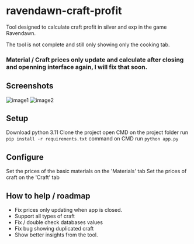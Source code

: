 # ravendawn-craft-profit
Tool designed to calculate craft profit in silver and exp in the game Ravendawn.

The tool is not complete and still only showing only the cooking tab.

### Material / Craft prices only update and calculate after closing and openning interface again, I will fix that soon.

## Screenshots
![image1](https://imgur.com/UnMOkfI.png)
![image2](https://imgur.com/XDnbzjo.png)

## Setup
Download python 3.11
Clone the project
open CMD on the project folder
run `pip install -r requirements.txt` command on CMD
run `python app.py`

## Configure
Set the prices of the basic materials on the 'Materials' tab
Set the prices of craft on the 'Craft' tab

## How to help / roadmap
- Fix prices only updating when app is closed.
- Support all types of craft
- Fix / double check databases values
- Fix bug showing duplicated craft
- Show better insights from the tool.
